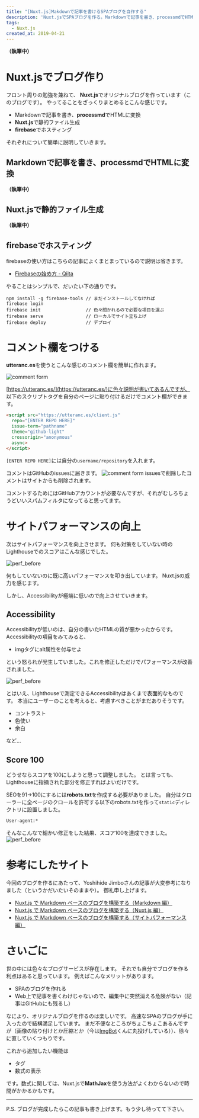 ```yaml
---
title: "[Nuxt.js]Makdownで記事を書けるSPAブログを自作する"
description: 'Nuxt.jsでSPAブログを作る。Markdownで記事を書き、processmdでHTMLに変換し、Nuxt.jsで静的ファイルを生成し、firebaseでホスティング...'
tags:
  - Nuxt.js
created_at: 2019-04-21
---
```


**（執筆中）**

# Nuxt.jsでブログ作り
フロント周りの勉強を兼ねて、
**Nuxt.js**でオリジナルブログを作っています（このブログです）。
やってることをざっくりまとめるとこんな感じです。

- Markdownで記事を書き、**processmd**でHTMLに変換
- **Nuxt.js**で静的ファイル生成
- **firebase**でホスティング

それぞれについて簡単に説明していきます。

## Markdownで記事を書き、**processmd**でHTMLに変換
**（執筆中）**
## **Nuxt.js**で静的ファイル生成
**（執筆中）**
## **firebase**でホスティング

firebaseの使い方はこちらの記事によくまとまっているので説明は省きます。

- [Firebaseの始め方 - Qiita](https://qiita.com/kohashi/items/43ea22f61ade45972881)

やることはシンプルで、だいたい下の通りです。

```shell
npm install -g firebase-tools // まだインストールしてなければ
firebase login
firebase init                 // 色々聞かれるので必要な項目を選ぶ
firebase serve                // ローカルでサイト立ち上げ
firebase deploy               // デプロイ
```


# コメント欄をつける
**utteranc.es**を使うとこんな感じのコメント欄を簡単に作れます。

![comment form](/posts_images/2019-04-21-nuxt_blog/comment.png)

[https://utteranc.es/](https://utteranc.es/)に色々説明が書いてあるんですが、
以下のスクリプトタグを自分のページに貼り付けるだけでコメント欄ができます。

```html
<script src="https://utteranc.es/client.js"
  repo="[ENTER REPO HERE]"
  issue-term="pathname"
  theme="github-light"
  crossorigin="anonymous"
  async>
</script>
```

`[ENTER REPO HERE]`には自分の`username/repository`を入れます。


コメントはGitHubのissuesに届きます。
![comment form](/posts_images/2019-04-21-nuxt_blog/comment_issues.png)
issuesで削除したコメントはサイトからも削除されます。

コメントするためにはGitHubアカウントが必要なんですが、それがむしろちょうどいいスパムフィルタになってると思ってます。

# サイトパフォーマンスの向上
次はサイトパフォーマンスを向上させます。
何も対策をしていない時のLighthouseでのスコアはこんな感じでした。

![perf_before](/posts_images/2019-04-21-nuxt_blog/perf_before.png)

何もしていないのに既に高いパフォーマンスを叩き出しています。
Nuxt.jsの威力を感じます。

しかし、Accessibilityが極端に低いので向上させていきます。

## Accessibility

Accessibilityが低いのは、自分の書いたHTMLの質が悪かったからです。Accessibilityの項目をみてみると、

- imgタグにalt属性を付与せよ

という怒られが発生していました。これを修正しただけでパフォーマンスが改善されました。

![perf_before](/posts_images/2019-04-21-nuxt_blog/perf_after.png)

とはいえ、Lighthouseで測定できるAccessibilityはあくまで表面的なものです。
本当にユーザーのことを考えると、考慮すべきことがまだありそうです。

- コントラスト
- 色使い
- 余白

など...

## Score 100
どうせならスコアを100にしようと思って調整しました。
とは言っても、Lighthouseに指摘された部分を修正すればよいだけです。

SEOを91->100にするには**robots.txt**を作成する必要がありました。
自分はクローラーに全ページのクロールを許可する以下のrobots.txtを作って`static`ディレクトリに設置しました。

```txt
User-agent:*
```

そんなこんなで細かい修正をした結果、スコア100を達成できました。
![perf_before](/posts_images/2019-04-21-nuxt_blog/perf_100.png)


# 参考にしたサイト

今回のブログを作るにあたって、Yoshihide Jimboさんの記事が大変参考になりました（というかだいたいそのままや）。
御礼申し上げます。

- [Nuxt.js で Markdown ベースのブログを構築する（Markdown 編）](https://jmblog.jp/posts/2018-01-17/build-a-blog-with-nuxtjs-and-markdown-1/)
- [Nuxt.js で Markdown ベースのブログを構築する（Nuxt.js 編）](https://jmblog.jp/posts/2018-01-18/build-a-blog-with-nuxtjs-and-markdown-2/)
- [Nuxt.js で Markdown ベースのブログを構築する（サイトパフォーマンス編）](https://jmblog.jp/posts/2018-01-24/build-a-blog-with-nuxtjs-and-markdown-3/)

# さいごに

世の中には色々なブログサービスが存在します。
それでも自分でブログを作る利点はあると思っています。
例えばこんなメリットがあります。

- SPAのブログを作れる
- Web上で記事を書くわけじゃないので、編集中に突然消える危険がない（記事はGitHubにも残るし）

なにより、オリジナルブログを作るのは楽しいです。
高速なSPAのブログが手に入ったので結構満足しています。
まだ不便なところがちょこちょこあるんですが（画像の貼り付けとか圧縮とか（今は[ImgBot](https://imgbot.net/)くんに丸投げしている））、徐々に直していくつもりです。


これから追加したい機能は

- タグ
- 数式の表示

です。数式に関しては、Nuxt.jsで**MathJax**を使う方法がよくわからないので時間がかかるかもです。

***

P.S. ブログが完成したらこの記事も書き上げます。もう少し待ってて下さい。